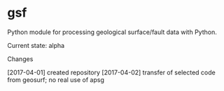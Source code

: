 # gsf
Python module for processing geological surface/fault data with Python.

Current state: alpha

Changes

[2017-04-01] created repository 
[2017-04-02] transfer of selected code from geosurf; no real use of apsg
